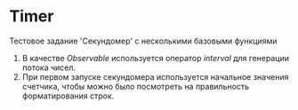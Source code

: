 # Timer

Тестовое задание 'Секундомер' с несколькими базовыми функциями

1. В качестве _Observable_ используется оператор _interval_ для генерации потока чисел.
2. При первом запуске секундомера используется начальное значения счетчика, чтобы можно было посмотреть на правильность форматирования строк.
